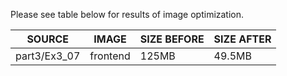 Please see table below for results of image optimization.

| SOURCE       | IMAGE    | SIZE BEFORE | SIZE AFTER |
| ------------ | -------- | ----------- | ---------- |
| part3/Ex3_07 | frontend | 125MB       | 49.5MB     |
